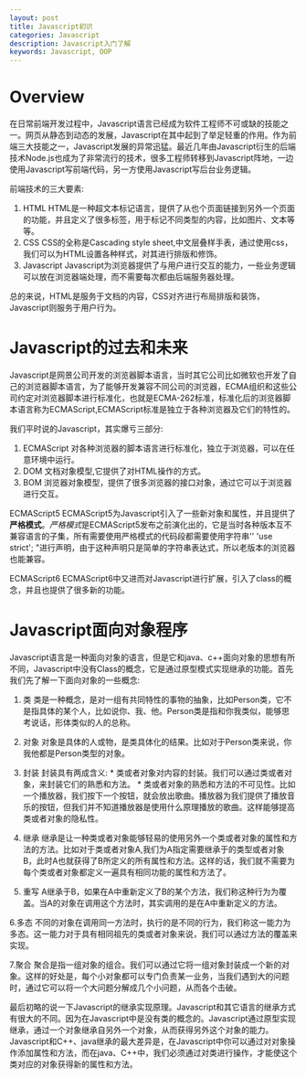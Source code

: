 ```yaml
---
layout: post
title: Javascript初识
categories: Javascript
description: Javascript入门了解
keywords: Javascript, OOP
---
```


# Overview
  在日常前端开发过程中，Javascript语言已经成为软件工程师不可或缺的技能之一。网页从静态到动态的发展，Javascript在其中起到了举足轻重的作用。作为前端三大技能之一，Javascript发展的异常迅猛。最近几年由Javascript衍生的后端技术Node.js也成为了非常流行的技术，很多工程师转移到Javascript阵地，一边使用Javascript写前端代码，另一方使用Javascript写后台业务逻辑。

  前端技术的三大要素:

  1. HTML
  HTML是一种超文本标记语言，提供了从也个页面链接到另外一个页面的功能，并且定义了很多标签，用于标记不同类型的内容，比如图片、文本等等。
  2. CSS
  CSS的全称是Cascading style sheet,中文层叠样手表，通过使用css，我们可以为HTML设置各种样式，对其进行排版和修饰。
  3. Javascript
  Javascript为浏览器提供了与用户进行交互的能力，一些业务逻辑可以放在浏览器端处理，而不需要每次都由后端服务器处理。

  总的来说，HTML是服务于文档的内容，CSS对齐进行布局排版和装饰，Javascript则服务于用户行为。


# Javascript的过去和未来
  Javascript是网景公司开发的浏览器脚本语言，当时其它公司比如微软也开发了自己的浏览器脚本语言，为了能够开发兼容不同公司的浏览器，ECMA组织和这些公司约定对浏览器脚本进行标准化，也就是ECMA-262标准，标准化后的浏览器脚本语言称为ECMAScript,ECMAScript标准是独立于各种浏览器及它们的特性的。

  我们平时说的Javascript，其实爆亏三部分:

  1. ECMAScript
  对各种浏览器的脚本语言进行标准化，独立于浏览器，可以在任意环境中运行。
  2. DOM
  文档对象模型,它提供了对HTML操作的方式。
  3. BOM
  浏览器对象模型，提供了很多浏览器的接口对象，通过它可以于浏览器进行交互。

  ECMAScript5
  ECMAScript5为Javascript引入了一些新对象和属性，并且提供了**严格模式**。*严格模式*是ECMAScript5发布之前演化出的，它是当时各种版本互不兼容语言的子集，所有需要使用严格模式的代码段都需要使用字符串'' 'use strict'; "进行声明，由于这种声明只是简单的字符串表达式，所以老版本的浏览器也能兼容。

  ECMAScript6
  ECMAScript6中又进而对Javascript进行扩展，引入了class的概念，并且也提供了很多新的功能。

# Javascript面向对象程序
  Javascript语言是一种面向对象的语言，但是它和java、c++面向对象的思想有所不同，Javascript中没有Class的概念，它是通过原型模式实现继承的功能。首先我们先了解一下面向对象的一些概念:

  1. 类
  类是一种概念，是对一组有共同特性的事物的抽象，比如Person类，它不是指具体的某个人，比如说你、我、他。Person类是指和你我类似，能够思考说话，形体类似的人的总称。

  2. 对象
  对象是具体的人或物，是类具体化的结果。比如对于Person类来说，你我他都是Person类型的对象。

  3. 封装
  封装具有两成含义:
    * 类或者对象对内容的封装。我们可以通过类或者对象，来封装它们的熟悉和方法。
    * 类或者对象的熟悉和方法的不可见性。比如一个播放器，我们按下一个按钮，就会放出歌曲。播放器为我们提供了播放音乐的按钮，但我们并不知道播放器是使用什么原理播放的歌曲。这样能够提高类或者对象的隐私性。

 4. 继承
  继承是让一种类或者对象能够轻易的使用另外一个类或者对象的属性和方法的方法。比如对于类或者对象A,我们为A指定需要继承于的类型或者对象B，此时A也就获得了B所定义的所有属性和方法。这样的话，我们就不需要为每个类或者对象都定义一遍具有相同功能的属性和方法了。


  5. 重写
  A继承于B，如果在A中重新定义了B的某个方法，我们称这种行为为覆盖。当A的对象在调用这个方法时，其实调用的是在A中重新定义的方法。

  6.多态
  不同的对象在调用同一方法时，执行的是不同的行为，我们称这一能力为多态。这一能力对于具有相同祖先的类或者对象来说，我们可以通过方法的覆盖来实现。


  7.聚合
  聚合是指一组对象的组合。我们可以通过它将一组对象封装成一个新的对象。这样的好处是，每个小对象都可以专门负责某一业务，当我们遇到大的问题时，通过它可以将一个大问题分解成几个小问题，从而各个击破。


  最后初略的说一下Javascript的继承实现原理。Javascript和其它语言的继承方式有很大的不同。因为在Javascript中是没有类的概念的。Javascript通过原型实现继承，通过一个对象继承自另外一个对象，从而获得另外这个对象的能力。Javascript和C++、java继承的最大差异是，在Javascript中你可以通过对对象操作添加属性和方法，而在java、C++中，我们必须通过对类进行操作，才能使这个类对应的对象获得新的属性和方法。

